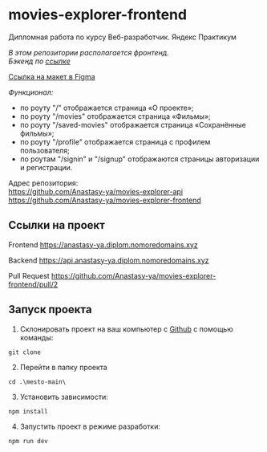 # movies-explorer-frontend
Дипломная работа по курсу Веб-разработчик. Яндекс Практикум

*В этом репозитории располагается фронтенд.*<br>
*Бэкенд по [ссылке](https://github.com/Anastasy-ya/movies-explorer-api)*


[Ссылка на макет в Figma](https://www.figma.com/file/mqW0Joa8w2EToBoXqKky1S/Diploma-(Copy)?type=design&node-id=344-0&mode=design)


*Функционал:*

*  по роуту "/" отображается страница «О проекте»;
*  по роуту "/movies" отображается страница «Фильмы»;
*  по роуту "/saved-movies" отображается страница «Сохранённые фильмы»;
*  по роуту "/profile" отображается страница с профилем пользователя;
*  по роутам "/signin" и "/signup" отображаются страницы авторизации и регистрации.

<!---Graduate work on the course web developer/backend-->


Адрес репозитория:<br>
https://github.com/Anastasy-ya/movies-explorer-api<br>
https://github.com/Anastasy-ya/movies-explorer-frontend


## Ссылки на проект

Frontend https://anastasy-ya.diplom.nomoredomains.xyz

Backend https://api.anastasy-ya.diplom.nomoredomains.xyz

Pull Request https://github.com/Anastasy-ya/movies-explorer-frontend/pull/2

## Запуск проекта

1. Склонировать проект на ваш компьютер с [Github]() с помощью команды:
```
git clone 
```
2. Перейти в папку проекта
```
cd .\mesto-main\
```
3. Установить зависимости:
```
npm install
```
4. Запустить проект в режиме разработки:
```
npm run dev
```
